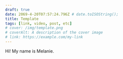 ```yaml
---
draft: true
date: 2069-4-20T07:57:24.796Z # date.toISOString();
title: Template
tags: [link, video, post, etc]
# cover: /img/template.png
# coverAlt: A description of the cover image
# link: https://example.com/my-link
---
```


Hi! My name is Melanie.
